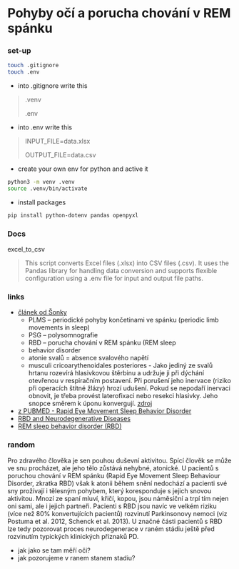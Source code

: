 # Pohyby očí a porucha chování v REM spánku

### set-up
```bash
touch .gitignore
touch .env
```
- into .gitignore write this
>.venv
> 
> .env

- into .env write this 
> INPUT_FILE=data.xlsx
> 
> OUTPUT_FILE=data.csv

- create your own env for python and active it
```bash
python3 -m venv .venv
source .venv/bin/activate
```
- install packages
```bash
pip install python-dotenv pandas openpyxl
```

### Docs

 excel_to_csv

> This script converts Excel files (.xlsx) into CSV files (.csv). It uses the Pandas library for handling data conversion and supports flexible configuration using a .env file for input and output file paths.

### links

- [článek od Šonky](https://www.neurologiepropraxi.cz/pdfs/neu/2008/05/07.pdf)
  - PLMS – periodické pohyby končetinami ve spánku (periodic limb movements in sleep)
  - PSG – polysomnografie
  - RBD – porucha chování v REM spánku (REM sleep
  - behavior disorder
  - atonie svalů = absence svalového napětí
  - musculi cricoarythenoidales posteriores - Jako jediný ze svalů hrtanu rozevírá hlasivkovou štěrbinu a udržuje ji při dýchání otevřenou v respiračním postavení. Při porušení jeho inervace (riziko při operacích štítné žlázy) hrozí udušení. Pokud se nepodaří inervaci obnovit, je třeba provést laterofixaci nebo resekci hlasivky. Jeho snopce směrem k úponu konvergují. [zdroj](https://www.wikiskripta.eu/w/Svaly_laryngu)
- [z PUBMED - Rapid Eye Movement Sleep Behavior Disorder](https://www.ncbi.nlm.nih.gov/books/NBK555928/)
- [RBD and Neurodegenerative Diseases](https://link.springer.com/article/10.1007/s12035-016-9831-4)
- [REM sleep behavior disorder (RBD)](https://sci-hub.se/https://doi.org/10.1016/j.nbd.2020.104996)

  


### random 

Pro zdravého člověka je sen pouhou duševní aktivitou. Spící člověk se může ve snu procházet, ale jeho tělo zůstává nehybné, atonické. U pacientů s poruchou chování v REM spánku (Rapid Eye Movement Sleep Behaviour Disorder, zkratka RBD) však k atonii během snění nedochází a pacienti své sny prožívají i tělesným pohybem, který koresponduje s jejich snovou aktivitou. Mnozí ze spaní mluví, křičí, kopou, jsou náměsíční a trpí tím nejen oni sami, ale i jejich partneři. Pacienti s RBD jsou navíc ve velkém riziku (více než 80% konvertujících pacientů) rozvinutí Parkinsonovy nemoci (viz Postuma et al. 2012, Schenck et al. 2013). U značné části pacientů s RBD lze tedy pozorovat proces neurodegenerace v raném stádiu ještě před rozvinutím typických klinických příznaků PD.

- jak jako se tam měří oči?
- jak pozorujeme v ranem stanem stadiu?
